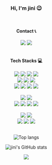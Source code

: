 
<h3 align="center">Hi, I'm jini 😉</h3>
<br>

<h4 align="center">Contact 📞</h4>
<p align="center">
  <a href="https://blog.jiniworld.me"><img src="https://img.shields.io/badge/Blog-007396.svg?style=for-the-badge&color=ce5749&logo=Blogger&logoColor=white"/></a>
  <a href="mailto:jini@jiniworld.me"><img src="https://img.shields.io/badge/Email-d14836?style=for-the-badge&color=EA4335&logo=Gmail&logoColor=white"/></a>
  <br><br>
</p>
<h4 align="center">Tech Stacks 💻</h4>
<p align="center">
  <img src="https://img.shields.io/badge/Java-007396.svg?style=for-the-badge&logo=OpenJDK&logoColor=white"/>
  <img src="https://img.shields.io/badge/Spring%20Boot-6DB33F.svg?style=for-the-badge&message=Spring%20Boot&logo=springboot&logoColor=white"/>
  <img src="https://img.shields.io/badge/Kotlin-7F52FF.svg?style=for-the-badge&color=7F52FF&logo=Kotlin&logoColor=white"/>
  <img src="https://img.shields.io/badge/Python-3776AB.svg?style=for-the-badge&logo=Python&logoColor=fff"/><br>
  
  <img src="https://img.shields.io/badge/HTML-007396.svg?style=for-the-badge&color=E34F26&logo=HTML5&logoColor=fff"/>
  <img src="https://img.shields.io/badge/CSS-1572B6.svg?style=for-the-badge&logo=HTML5&logoColor=fff"/>
  <img src="https://img.shields.io/badge/Java%20Script-007396.svg?style=for-the-badge&color=F7DF1E&logo=JavaScript&logoColor=000"/><br>
  
  <img src="https://img.shields.io/badge/Bootstrap-7952B3.svg?style=for-the-badge&logo=Bootstrap&logoColor=fff"/>
  <img src="https://img.shields.io/badge/jQuery-007396.svg?style=for-the-badge&color=0769AD&logo=jQuery&logoColor=fff"/>
  <img src="https://img.shields.io/badge/Vue.js-007396.svg?style=for-the-badge&color=4FC08D&logo=Vue.js&logoColor=fff"/>
  <img src="https://img.shields.io/badge/Scss-007396.svg?style=for-the-badge&color=CC6699&logo=Sass&logoColor=white"/>
  <br><br>
  
  <img src="https://img.shields.io/badge/Maria%20DB-003545.svg?style=for-the-badge&logo=MariaDB&logoColor=white"/>
  <img src="https://img.shields.io/badge/MySQL%20-4479A1.svg?style=for-the-badge&message=MySQL&logo=mysql&logoColor=white"/><br>  
  <img src="https://img.shields.io/badge/Apache%202.4.48-D22128.svg?style=for-the-badge&logo=Apache"/>
  <img src="https://img.shields.io/badge/Apache%20Tomcat-C71A36.svg?style=for-the-badge&color=F8DC75&logo=Apache-Tomcat&logoColor=000"/>
  <img src="https://img.shields.io/badge/Jenkins-007396.svg?style=for-the-badge&message=Jenkins&color=D24939&logo=jenkins&logoColor=white"/>
  <img src="https://img.shields.io/badge/Vault-000000.svg?style=for-the-badge&color=000000&logo=Vault&logoColor=white"/>
  <br><br>
  
  <img src="https://img.shields.io/badge/CentOS%207-007396.svg?style=for-the-badge&color=262577&logo=CentOS&logoColor=white"/>
  <img src="https://img.shields.io/badge/Oracle%20Linux%208.5-FCC624.svg?&style=for-the-badge&logo=Linux&logoColor=000"/><br>
  
  <img src="https://img.shields.io/badge/AWS EC2%20-%23FF9900.svg?&style=for-the-badge&logo=amazon-aws&logoColor=white"/>
  <img src="https://img.shields.io/badge/Naver%20Cloud-03C75A.svg?&style=for-the-badge&logo=Naver&logoColor=white"/>
  <img src="https://img.shields.io/badge/Oracle%20Cloud-F80000.svg?&style=for-the-badge&logo=Oracle&logoColor=white"/>
  <br><br>
</p>

<p align="center">
  <img src="https://github-readme-stats-sigma-five.vercel.app/api/top-langs/?username=jiniya22&layout=compact&theme=dracula" alt="Top langs">
</p>
<p align="center">
   <img src="https://github-readme-stats-sigma-five.vercel.app/api?username=jiniya22&show_icons=true&theme=onedark" alt="jini's GitHub stats">
</p>

<p align="center">
  <a href="https://hits.seeyoufarm.com"><img src="https://hits.seeyoufarm.com/api/count/incr/badge.svg?url=https%3A%2F%2Fgithub.com%2Fjiniya22%2Fhit-counter&count_bg=%23CE5749&title_bg=%233B3A3A&icon=&icon_color=%23CE5749&title=Hits&edge_flat=false"></a>
</p>
